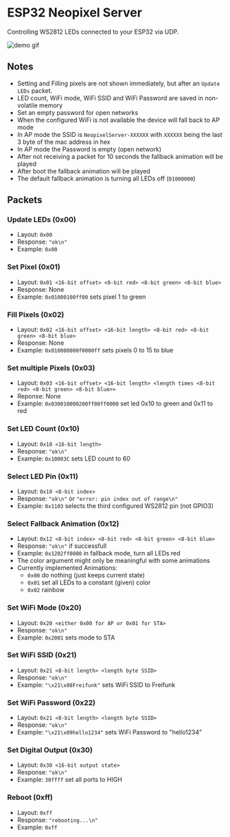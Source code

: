 # ESP32 Neopixel Server

Controlling WS2812 LEDs connected to your ESP32 via UDP.

![demo gif](https://i.m4gnus.de/15aa1b.gif)

## Notes
- Setting and Filling pixels are not shown immediately, but after an `Update LEDs` packet.
- LED count, WiFi mode, WiFi SSID and WiFi Password are saved in non-volatile memory
- Set an empty password for open networks
- When the configured WiFi is not available the device will fall back to AP mode
- In AP mode the SSID is `NeopixelServer-XXXXXX` with `XXXXXX` being the last 3 byte of the mac address in hex
- In AP mode the Password is empty (open network)
- After not receiving a packet for 10 seconds the fallback animation will be played
- After boot the fallback animation will be played
- The default fallback animation is turning all LEDs off (`01000000`)

## Packets

### Update LEDs (0x00)
- Layout: `0x00`
- Response: `"ok\n"`
- Example: `0x00`

### Set Pixel (0x01)
- Layout: `0x01 <16-bit offset> <8-bit red> <8-bit green> <8-bit blue>`
- Response: None
- Example: `0x01000100ff00` sets pixel 1 to green

### Fill Pixels (0x02)
- Layout: `0x02 <16-bit offset> <16-bit length> <8-bit red> <8-bit green> <8-bit blue>`
- Response: None
- Example: `0x010000000f0000ff` sets pixels 0 to 15 to blue

### Set multiple Pixels (0x03)
- Layout: `0x03 <16-bit offset> <16-bit length> <length times <8-bit red> <8-bit green> <8-bit blue>>`
- Reponse: None
- Example: `0x030010000200ff00ff0000` set led 0x10 to green and 0x11 to red

### Set LED Count (0x10)
- Layout: `0x10 <16-bit length>`
- Response: `"ok\n"`
- Example: `0x10003C` sets LED count to 60

### Select LED Pin (0x11)
- Layout: `0x10 <8-bit index>`
- Response: `"ok\n"` or `"error: pin index out of range\n"`
- Example: `0x1103` selects the third configured WS2812 pin (not GPIO3)

### Select Fallback Animation (0x12)
- Layout: `0x12 <8-bit index> <8-bit red> <8-bit green> <8-bit blue>`
- Response: `"ok\n"` if successfull
- Example: `0x1202ff0000` in fallback mode, turn all LEDs red
- The color argument might only be meaningful with some animations
- Currently implemented Animations:
    - `0x00` do nothing (just keeps current state)
    - `0x01` set all LEDs to a constant (given) color
    - `0x02` rainbow

### Set WiFi Mode (0x20)
- Layout: `0x20 <either 0x00 for AP or 0x01 for STA>`
- Response: `"ok\n"`
- Example: `0x2001` sets mode to STA

### Set WiFi SSID (0x21)
- Layout: `0x21 <8-bit length> <length byte SSID>`
- Response: `"ok\n"`
- Example: `"\x21\x08Freifunk"` sets WiFi SSID to Freifunk

### Set WiFi Password (0x22)
- Layout: `0x21 <8-bit length> <length byte SSID>`
- Response: `"ok\n"`
- Example: `"\x21\x09hello1234"` sets WiFi Password to "hello1234"

### Set Digital Output (0x30)
- Layout: `0x30 <16-bit output state>`
- Response: `"ok\n"`
- Example: `30ffff` set all ports to HIGH

### Reboot (0xff)
- Layout: `0xff`
- Response: `"rebooting...\n"`
- Example: `0xff`
